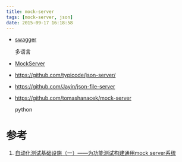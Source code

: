 ```yaml
---
title: mock-server
tags: [mock-server, json]
date: 2015-09-17 16:18:58
---
```


-   [swagger](http://editor.swagger.io/)

    多语言

-   [MockServer](http://www.mock-server.com/)

-   <https://github.com/typicode/json-server/>

-   <https://github.com/Jayin/json-file-server>

-   <https://github.com/tomashanacek/mock-server>

    python


# 参考

1.  [自动化测试基础设施（一）——为功能测试构建通用mock server系统](http://www.infoq.com/cn/articles/auto-test-mock-server/)
